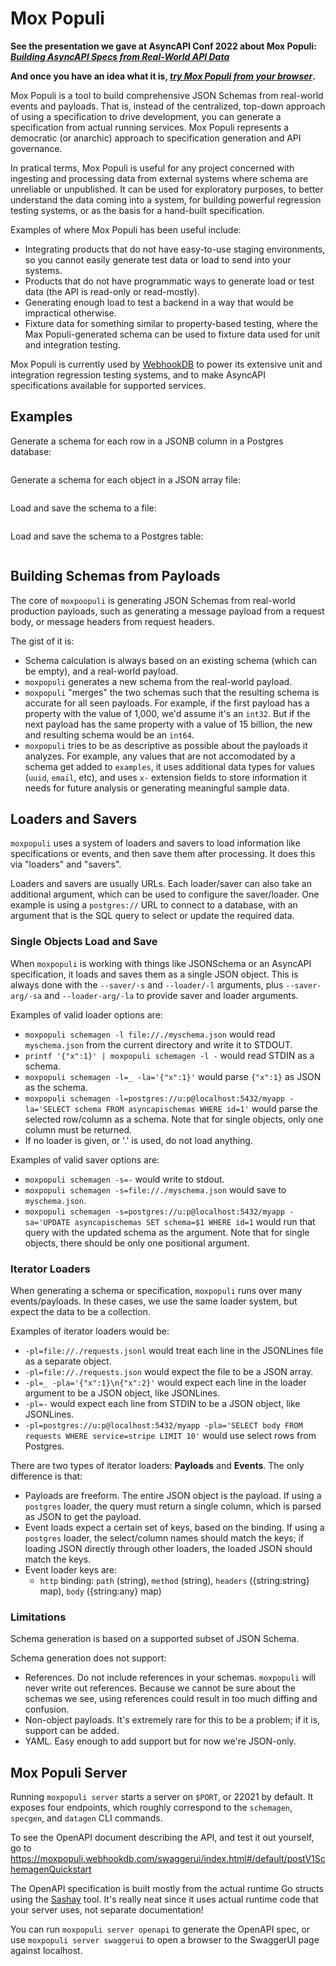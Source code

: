 # Mox Populi

**See the presentation we gave at AsyncAPI Conf 2022 about Mox Populi:
_[Building AsyncAPI Specs from Real-World API Data](https://github.com/lithictech/moxpopuli/blob/main/docs/asyncapi-conf-2022-presentation.pdf)_**

**And once you have an idea what it is, 
_[try Mox Populi from your browser](https://moxpopuli.webhookdb.com/swaggerui/index.html#/default/postV1SchemagenQuickstart)_.**

Mox Populi is a tool to build comprehensive JSON Schemas from real-world events and payloads.
That is, instead of the centralized, top-down approach of using a specification to drive development,
you can generate a specification from actual running services.
Mox Populi represents a democratic (or anarchic) approach to specification generation
and API governance.

In pratical terms, Mox Populi is useful for any project concerned with ingesting and processing data
from external systems where schema are unreliable or unpublished.
It can be used for exploratory purposes, to better understand the data coming into a system,
for building powerful regression testing systems, or as the basis for a hand-built specification.

Examples of where Mox Populi has been useful include:

- Integrating products that do not have easy-to-use staging environments,
  so you cannot easily generate test data or load to send into your systems.
- Products that do not have programmatic ways to generate load or test data (the API is read-only or read-mostly).
- Generating enough load to test a backend in a way that would be impractical otherwise.
- Fixture data for something similar to property-based testing,
  where the Max Populi-generated schema can be used to fixture data used
  for unit and integration testing.

Mox Populi is currently used by [WebhookDB](https://webhookdb.com)
to power its extensive unit and integration regression testing systems,
and to make AsyncAPI specifications available for supported services.

## Examples

Generate a schema for each row in a JSONB column in a Postgres database:

```shell
```

Generate a schema for each object in a JSON array file:

```shell
```

Load and save the schema to a file:

```shell
```

Load and save the schema to a Postgres table:

```shell
```

## Building Schemas from Payloads

The core of `moxpoopuli` is generating JSON Schemas from real-world production payloads,
such as generating a message payload from a request body,
or message headers from request headers.

The gist of it is:

- Schema calculation is always based on an existing schema (which can be empty),
  and a real-world payload.
- `moxpopuli` generates a new schema from the real-world payload.
- `moxpopuli` "merges" the two schemas such that the resulting schema is accurate
  for all seen payloads. For example, if the first payload has a property with
  the value of 1,000, we'd assume it's an `int32`.
  But if the next payload has the same property with a value of 15 billion,
  the new and resulting schema would be an `int64`.
- `moxpopuli` tries to be as descriptive as possible about the payloads it analyzes.
  For example, any values that are not accomodated by a schema get added to `examples`,
  it uses additional data types for values (`uuid`, `email`, etc),
  and uses `x-` extension fields to store information it needs for future analysis
  or generating meaningful sample data.

## Loaders and Savers

`moxpopuli` uses a system of loaders and savers to load information like specifications
or events, and then save them after processing.
It does this via "loaders" and "savers".

Loaders and savers are usually URLs.
Each loader/saver can also take an additional argument,
which can be used to configure the saver/loader.
One example is using a `postgres://` URL to connect to a database,
with an argument that is the SQL query to select or update the required data.

### Single Objects Load and Save

When `moxpopuli` is working with things like JSONSchema or an AsyncAPI specification,
it loads and saves them as a single JSON object.
This is always done with the `--saver/-s` and `--loader/-l` arguments,
plus `--saver-arg/-sa` and `--loader-arg/-la` to provide saver and loader arguments.

Examples of valid loader options are:

- `moxpopuli schemagen -l file://./myschema.json` would read `myschema.json` from the current directory
  and write it to STDOUT.
- `printf '{"x":1}' | moxpopuli schemagen -l -` would read STDIN as a schema.
- `moxpopuli schemagen -l=_ -la='{"x":1}'` would parse `{"x":1}` as JSON as the schema.
- `moxpopuli schemagen -l=postgres://u:p@localhost:5432/myapp -la='SELECT schema FROM asyncapischemas WHERE id=1'`
  would parse the selected row/column as a schema.
  Note that for single objects, only one column must be returned.
- If no loader is given, or '.' is used, do not load anything.

Examples of valid saver options are:

- `moxpopuli schemagen -s=-` would write to stdout.
- `moxpopuli schemagen -s=file://./myschema.json` would save to `myschema.json`.
- `moxpopuli schemagen -s=postgres://u:p@localhost:5432/myapp -sa='UPDATE asyncapischemas SET schema=$1 WHERE id=1`
  would run that query with the updated schema as the argument.
  Note that for single objects, there should be only one positional argument.

### Iterator Loaders

When generating a schema or specification, `moxpopuli` runs over many events/payloads.
In these cases, we use the same loader system, but expect the data to be a collection.

Examples of iterator loaders would be:

- `-pl=file://./requests.jsonl` would treat each line in the JSONLines file as a separate object.
- `-pl=file://./requests.json` would expect the file to be a JSON array.
- `-pl=_ -pla='{"x":1}\n{"x":2}'` would expect each line in the loader argument to be a JSON object, like JSONLines.
- `-pl=-` would expect each line from STDIN to be a JSON object, like JSONLines.
- `-pl=postgres://u:p@localhost:5432/myapp -pla='SELECT body FROM requests WHERE service=stripe LIMIT 10'`
  would use select rows from Postgres.

There are two types of iterator loaders: **Payloads** and **Events**.
The only difference is that:

- Payloads are freeform. The entire JSON object is the payload. If using a `postgres` loader,
  the query must return a single column, which is parsed as JSON to get the payload.
- Event loads expect a certain set of keys, based on the binding.
  If using a `postgres` loader, the select/column names should match the keys;
  if loading JSON directly through other loaders, the loaded JSON should match the keys.
- Event loader keys are:
  - `http` binding: `path` (string), `method` (string), `headers` ({string:string} map), `body` ({string:any} map)

### Limitations

Schema generation is based on a supported subset of JSON Schema.

Schema generation does not support:

- References. Do not include references in your schemas. `moxpopuli` will never write out references.
  Because we cannot be sure about the schemas we see, using references could result in too much
  diffing and confusion.
- Non-object payloads. It's extremely rare for this to be a problem;
  if it is, support can be added.
- YAML. Easy enough to add support but for now we're JSON-only.

## Mox Populi Server

Running `moxpopuli server` starts a server on `$PORT`, or 22021 by default.
It exposes four endpoints, which roughly correspond to the `schemagen`, `specgen`, and `datagen` CLI commands.

To see the OpenAPI document describing the API, and test it out yourself,
go to https://moxpopuli.webhookdb.com/swaggerui/index.html#/default/postV1SchemagenQuickstart

The OpenAPI specification is built mostly from the actual runtime Go structs
using the [Sashay](https://github.com/rgalanakis/sashay) tool.
It's really neat since it uses actual runtime code that your server uses,
not separate documentation!

You can run `moxpopuli server openapi` to generate the OpenAPI spec,
or use `moxpopuli server swaggerui` to open a browser to the SwaggerUI page against localhost.
